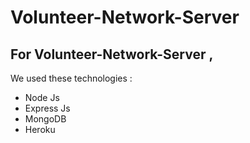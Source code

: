 # Volunteer-Network-Server

## For Volunteer-Network-Server ,

We used these technologies :

- Node Js
- Express Js
- MongoDB
- Heroku


